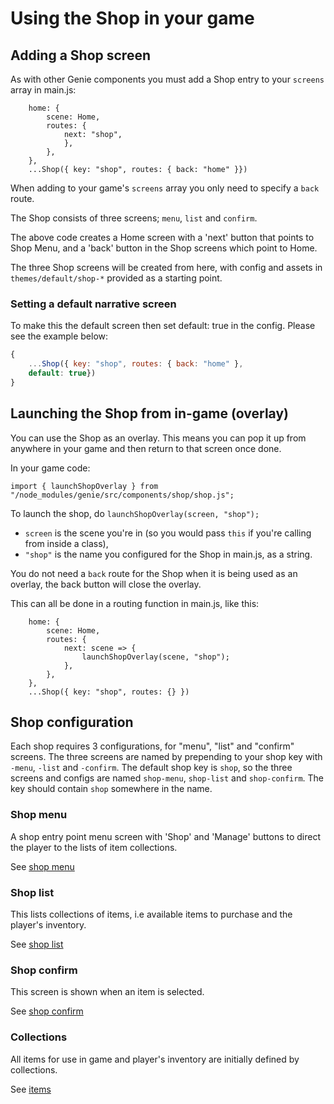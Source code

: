 # Using the Shop in your game

## Adding a Shop screen

As with other Genie components you must add a Shop entry to your `screens` array in main.js: 


```
    home: {
        scene: Home,
        routes: {
            next: "shop",
            },
        },
    },
    ...Shop({ key: "shop", routes: { back: "home" }})
```

When adding to your game's `screens` array you only need to specify a `back` route.

The Shop consists of three screens; `menu`, `list` and `confirm`.

The above code creates a Home screen with a 'next' button that points to Shop Menu, and a 'back' button in the Shop screens which point to Home. 

The three Shop screens will be created from here, with config and assets in `themes/default/shop-*` provided as a starting point. 

### Setting a default narrative screen

To make this the default screen then set default: true in the config. Please see the example below:

```javascript
{
    ...Shop({ key: "shop", routes: { back: "home" }, 
    default: true})
}
```


## Launching the Shop from in-game (overlay)

You can use the Shop as an overlay. This means you can pop it up from anywhere in your game and then return to that screen once done.

In your game code:

```
import { launchShopOverlay } from "/node_modules/genie/src/components/shop/shop.js";
```

To launch the shop, do `launchShopOverlay(screen, "shop");`

-   `screen` is the scene you're in (so you would pass `this` if you're calling from inside a class),
-   `"shop"` is the name you configured for the Shop in main.js, as a string.

You do not need a `back` route for the Shop when it is being used as an overlay, the back button will close the overlay.

This can all be done in a routing function in main.js, like this:

```
    home: {
        scene: Home,
        routes: {
            next: scene => {
                launchShopOverlay(scene, "shop");
            },
        },
    },
    ...Shop({ key: "shop", routes: {} })
```


## Shop configuration

Each shop requires 3 configurations, for "menu", "list" and "confirm" screens. The three screens are named by prepending to your shop key with `-menu`, `-list` and `-confirm`. 
The default shop key is `shop`, so the three screens and configs are named `shop-menu`, `shop-list` and `shop-confirm`. The key should contain `shop` somewhere in the name.


### Shop menu

A shop entry point menu screen with 'Shop' and 'Manage' buttons to direct the player to the lists of item collections.

See [shop menu](shop-menu.md)


### Shop list

This lists collections of items, i.e available items to purchase and the player's inventory.

See [shop list](shop-list.md)


### Shop confirm

This screen is shown when an item is selected.

See [shop confirm](shop-confirm.md)


### Collections

All items for use in game and player's inventory are initially defined by collections.

See [items](items.md)
